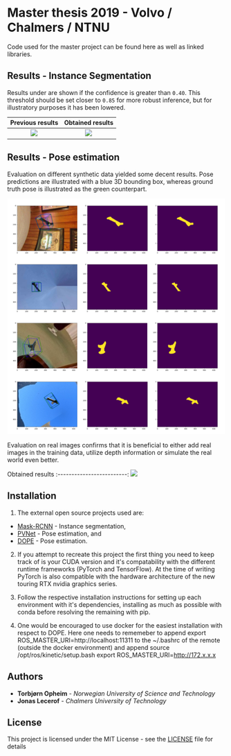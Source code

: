 # Master thesis 2019 - Volvo / Chalmers / NTNU

Code used for the master project can be found here as well as linked libraries. 

## Results - Instance Segmentation
Results under are shown if the confidence is greater than ```0.40```. This threshold should be set closer to ```0.85``` for more robust inference, but for illustratory purposes it has been lowered.

Previous results            |  Obtained results
:-------------------------:|:-------------------------:
![](previous.gif)  |  ![](current.gif)

## Results - Pose estimation
Evaluation on different synthetic data yielded some decent results. Pose predictions are illustrated with a blue 3D bounding box, whereas ground truth pose is illustrated as the green counterpart.
<p align="center">
<img src="decent.png">
</p>

Evaluation on real images confirms that it is beneficial to either add real images in the training data, utilize depth information or simulate the real world even better.

Obtained results
:-------------------------:
![](real.gif)  

  
## Installation
1) The external open source projects used are:
* [Mask-RCNN](https://github.com/matterport/Mask_RCNN) - Instance segmentation,
* [PVNet](https://github.com/zju3dv/pvnet) - Pose estimation, and
* [DOPE](https://github.com/NVlabs/Deep_Object_Pose) - Pose estimation.

2) If you attempt to recreate this project the first thing you need to keep track of is your CUDA version and it's compatability with the different runtime frameworks (PyTorch and TensorFlow). At the time of writing PyTorch is also compatible with the hardware architecture of the new touring RTX nvidia graphics series.

3) Follow the respective installation instructions for setting up each environment with it's dependencies, installing as much as possible with conda before resolving the remaining with pip.

4) One would be encouraged to use docker for the easiest installation with respect to DOPE. Here one needs to rememeber to append export ROS_MASTER_URI=http://localhost:11311 to the ~/.bashrc of the remote (outside the docker environment) and append 
source /opt/ros/kinetic/setup.bash
export ROS_MASTER_URI=http://172.x.x.x

## Authors

* **Torbjørn Opheim** - *Norwegian University of Science and Technology*
* **Jonas Lecerof** - *Chalmers University of Technology*

## License

This project is licensed under the MIT License - see the [LICENSE](LICENSE) file for details




